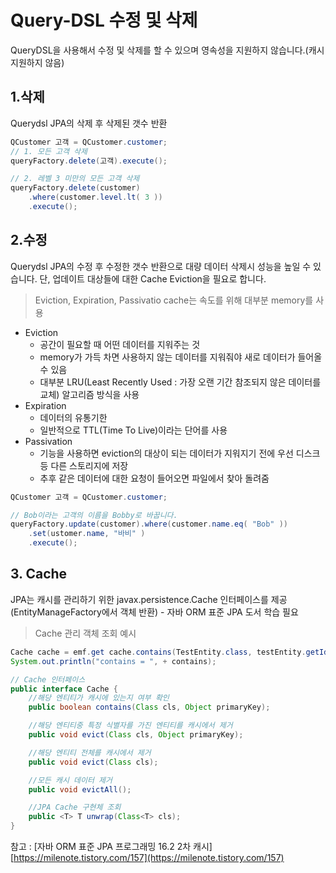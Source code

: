 # Query-DSL 수정 및 삭제

QueryDSL을 사용해서 수정 및 삭제를 할 수 있으며 영속성을 지원하지 않습니다.(캐시 지원하지 않음)

## 1.삭제 <a href="#1" id="1"></a>

Querydsl JPA의 삭제 후 삭제된 갯수 반환

```java
QCustomer 고객 = QCustomer.customer;
// 1. 모든 고객 삭제
queryFactory.delete(고객).execute();

// 2. 레벨 3 미만의 모든 고객 삭제 
queryFactory.delete(customer)
    .where(customer.level.lt( 3 ))
    .execute();
```

## 2.수정 <a href="#2" id="2"></a>

Querydsl JPA의 수정 후 수정한 갯수 반환으로 대량 데이터 삭제시 성능을 높일 수 있습니다. 단, 업데이트 대상들에 대한 Cache Eviction을 필요로 합니다.

> Eviction, Expiration, Passivatio cache는 속도를 위해 대부분 memory를 사용

* Eviction
  * 공간이 필요할 때 어떤 데이터를 지워주는 것
  * memory가 가득 차면 사용하지 않는 데이터를 지워줘야 새로 데이터가 들어올 수 있음
  * 대부분 LRU(Least Recently Used : 가장 오랜 기간 참조되지 않은 데이터를 교체) 알고리즘 방식을 사용
* Expiration
  * 데이터의 유통기한
  * 일반적으로 TTL(Time To Live)이라는 단어를 사용
* Passivation
  * 기능을 사용하면 eviction의 대상이 되는 데이터가 지워지기 전에 우선 디스크등 다른 스토리지에 저장
  * 추후 같은 데이터에 대한 요청이 들어오면 파일에서 찾아 돌려줌

```java
QCustomer 고객 = QCustomer.customer;

// Bob이라는 고객의 이름을 Bobby로 바꿉니다. 
queryFactory.update(customer).where(customer.name.eq( "Bob" ))
    .set(ustomer.name, "바비" )
    .execute();
```

## 3. Cache <a href="#3-cache" id="3-cache"></a>

JPA는 캐시를 관리하기 위한 javax.persistence.Cache 인터페이스를 제공 (EntityManageFactory에서 객체 반환) - 자바 ORM 표준 JPA 도서 학습 필요

> Cache 관리 객체 조회 예시

```java
Cache cache = emf.get cache.contains(TestEntity.class, testEntity.getId());
System.out.println("contains = ", + contains);

// Cache 인터페이스
public interface Cache {
    //해당 엔티티가 캐시에 있는지 여부 확인
    public boolean contains(Class cls, Object primaryKey);

    //해당 엔티티중 특정 식별자를 가진 엔티티를 캐시에서 제거
    public void evict(Class cls, Object primaryKey);

    //해당 엔티티 전체를 캐시에서 제거
    public void evict(Class cls);

    //모든 캐시 데이터 제거
    public void evictAll();

    //JPA Cache 구현체 조회
    public <T> T unwrap(Class<T> cls);
}
```

참고 : \[자바 ORM 표준 JPA 프로그래밍 16.2 2차 캐시] [https://milenote.tistory.com/157](https://milenote.tistory.com/157)
